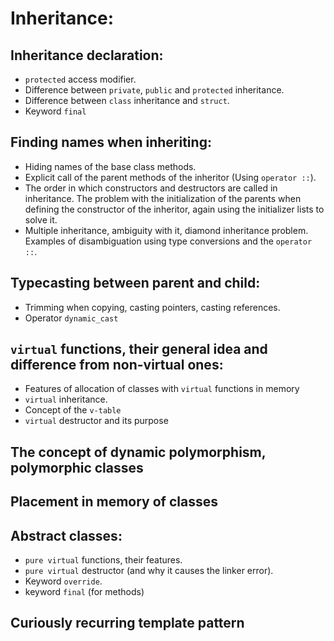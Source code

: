 # Inheritance:

## Inheritance declaration:
   - `protected` access modifier.
   - Difference between `private`, `public` and `protected` inheritance.
   - Difference between `class` inheritance and `struct`.
   - Keyword `final`
## Finding names when inheriting:
   - Hiding names of the base class methods.
   - Explicit call of the parent methods of the inheritor (Using `operator ::`).
   - The order in which constructors and destructors are called in inheritance. The problem with the initialization of the parents when defining the constructor of the inheritor, again using the initializer lists to solve it.
   - Multiple inheritance, ambiguity with it, diamond inheritance problem. Examples of disambiguation using type conversions and the `operator ::`.
## Typecasting between parent and child:
   - Trimming when copying, casting pointers, casting references.
   - Operator `dynamic_cast`
## `virtual` functions, their general idea and difference from non-virtual ones:
   - Features of allocation of classes with `virtual` functions in memory
   - `virtual` inheritance.
   - Concept of the `v-table`
   - `virtual` destructor and its purpose
## The concept of dynamic polymorphism, polymorphic classes
## Placement in memory of classes
## Abstract classes:
   - `pure virtual` functions, their features.
   - `pure virtual` destructor (and why it causes the linker error).
   - Keyword `override`.
   - keyword `final` (for methods)
## Curiously recurring template pattern 
